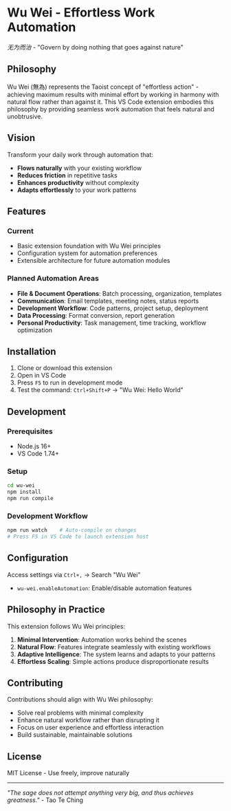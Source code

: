 # Wu Wei - Effortless Work Automation

*无为而治* - "Govern by doing nothing that goes against nature"

## Philosophy

Wu Wei (無為) represents the Taoist concept of "effortless action" - achieving maximum results with minimal effort by working in harmony with natural flow rather than against it. This VS Code extension embodies this philosophy by providing seamless work automation that feels natural and unobtrusive.

## Vision

Transform your daily work through automation that:
- **Flows naturally** with your existing workflow
- **Reduces friction** in repetitive tasks  
- **Enhances productivity** without complexity
- **Adapts effortlessly** to your work patterns

## Features

### Current
- Basic extension foundation with Wu Wei principles
- Configuration system for automation preferences
- Extensible architecture for future automation modules

### Planned Automation Areas
- **File & Document Operations**: Batch processing, organization, templates
- **Communication**: Email templates, meeting notes, status reports
- **Development Workflow**: Code patterns, project setup, deployment
- **Data Processing**: Format conversion, report generation
- **Personal Productivity**: Task management, time tracking, workflow optimization

## Installation

1. Clone or download this extension
2. Open in VS Code
3. Press `F5` to run in development mode
4. Test the command: `Ctrl+Shift+P` → "Wu Wei: Hello World"

## Development

### Prerequisites
- Node.js 16+
- VS Code 1.74+

### Setup
```bash
cd wu-wei
npm install
npm run compile
```

### Development Workflow
```bash
npm run watch    # Auto-compile on changes
# Press F5 in VS Code to launch extension host
```

## Configuration

Access settings via `Ctrl+,` → Search "Wu Wei"

- `wu-wei.enableAutomation`: Enable/disable automation features

## Philosophy in Practice

This extension follows Wu Wei principles:

1. **Minimal Intervention**: Automation works behind the scenes
2. **Natural Flow**: Features integrate seamlessly with existing workflows  
3. **Adaptive Intelligence**: The system learns and adapts to your patterns
4. **Effortless Scaling**: Simple actions produce disproportionate results

## Contributing

Contributions should align with Wu Wei philosophy:
- Solve real problems with minimal complexity
- Enhance natural workflow rather than disrupting it
- Focus on user experience and effortless interaction
- Build sustainable, maintainable solutions

## License

MIT License - Use freely, improve naturally

---

*"The sage does not attempt anything very big, and thus achieves greatness."* - Tao Te Ching
